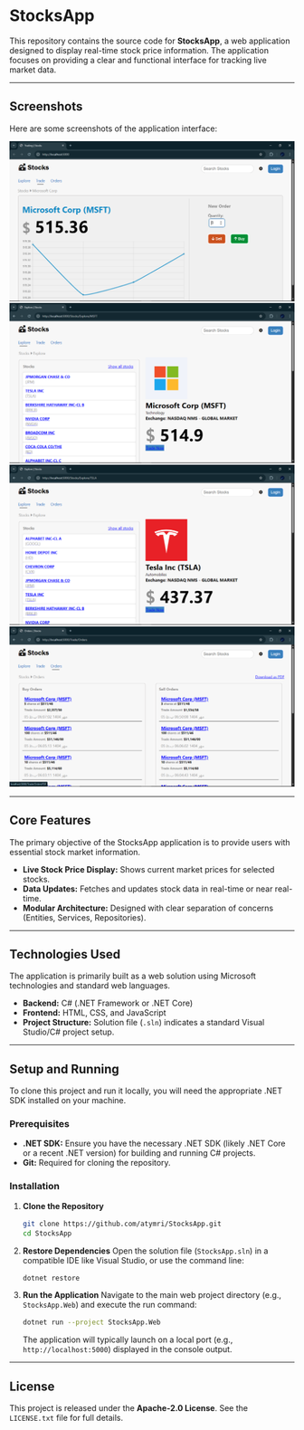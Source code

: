 # StocksApp

This repository contains the source code for **StocksApp**, a web application designed to display real-time stock price information. The application focuses on providing a clear and functional interface for tracking live market data.

-----

## Screenshots

Here are some screenshots of the application interface:

![Screenshot 1](screenshots/Screenshot%201.png)
![Screenshot 2](screenshots/Screenshot%202.png)
![Screenshot 3](screenshots/Screenshot%203.png)
![Screenshot 3](screenshots/Screenshot%204.png)

-----

## Core Features

The primary objective of the StocksApp application is to provide users with essential stock market information.

  * **Live Stock Price Display:** Shows current market prices for selected stocks.
  * **Data Updates:** Fetches and updates stock data in real-time or near real-time.
  * **Modular Architecture:** Designed with clear separation of concerns (Entities, Services, Repositories).

-----

## Technologies Used

The application is primarily built as a web solution using Microsoft technologies and standard web languages.

  * **Backend:** C\# (.NET Framework or .NET Core)
  * **Frontend:** HTML, CSS, and JavaScript
  * **Project Structure:** Solution file (`.sln`) indicates a standard Visual Studio/C\# project setup.

-----

## Setup and Running

To clone this project and run it locally, you will need the appropriate .NET SDK installed on your machine.

### Prerequisites

  * **.NET SDK:** Ensure you have the necessary .NET SDK (likely .NET Core or a recent .NET version) for building and running C\# projects.
  * **Git:** Required for cloning the repository.

### Installation

1.  **Clone the Repository**

    ```bash
    git clone https://github.com/atymri/StocksApp.git
    cd StocksApp
    ```

2.  **Restore Dependencies**
    Open the solution file (`StocksApp.sln`) in a compatible IDE like Visual Studio, or use the command line:

    ```bash
    dotnet restore
    ```

3.  **Run the Application**
    Navigate to the main web project directory (e.g., `StocksApp.Web`) and execute the run command:

    ```bash
    dotnet run --project StocksApp.Web
    ```

    The application will typically launch on a local port (e.g., `http://localhost:5000`) displayed in the console output.

-----

## License

This project is released under the **Apache-2.0 License**. See the `LICENSE.txt` file for full details.
